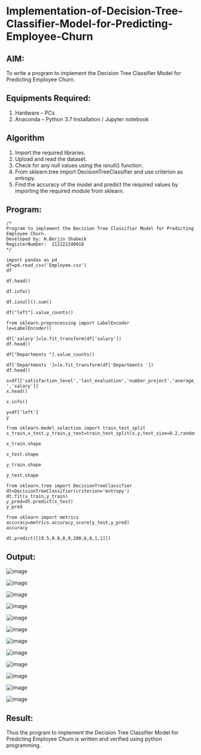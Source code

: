 # Implementation-of-Decision-Tree-Classifier-Model-for-Predicting-Employee-Churn

## AIM:
To write a program to implement the Decision Tree Classifier Model for Predicting Employee Churn.

## Equipments Required:
1. Hardware – PCs
2. Anaconda – Python 3.7 Installation / Jupyter notebook

## Algorithm
1. Import the required libraries.
2. Upload and read the dataset.
3. Check for any null values using the isnull() function.
4. From sklearn.tree import DecisionTreeClassifier and use criterion as entropy.
5. Find the accuracy of the model and predict the required values by importing the required module from sklearn.
## Program:
```
/*
Program to implement the Decision Tree Classifier Model for Predicting Employee Churn.
Developed by: H.Berjin Shabeck
RegisterNumber:  212222240018
*/
```
```
import pandas as pd
df=pd.read_csv('Employee.csv')
df
```



```
df.head()
```



```
df.info()
```



```
df.isnull().sum()
```


```
df["left"].value_counts()
```


```
from sklearn.preprocessing import LabelEncoder
le=LabelEncoder()
```
```
df['salary']=le.fit_transform(df['salary'])
df.head()
```


```
df["Departments "].value_counts()
```


```
df['Departments ']=le.fit_transform(df['Departments '])
df.head()
```


```
x=df[['satisfaction_level','last_evaluation','number_project','average_montly_hours','time_spend_company','Work_accident','promotion_last_5years','Departments ','salary']]
x.head()
```


```
x.info()
```


```
y=df['left']
y
```


```
from sklearn.model_selection import train_test_split
x_train,x_test,y_train,y_test=train_test_split(x,y,test_size=0.2,random_state=100)
```
```
x_train.shape
```


```
x_test.shape
```

```
y_train.shape
```

```
y_test.shape
```



```
from sklearn.tree import DecisionTreeClassifier
dt=DecisionTreeClassifier(criterion='entropy')
dt.fit(x_train,y_train)
y_pred=dt.predict(x_test)
y_pred
```



```
from sklearn import metrics
accuracy=metrics.accuracy_score(y_test,y_pred)
accuracy
```


```
dt.predict([[0.5,0.8,8,9,200,6,0,1,1]])
```

## Output:
![image](https://github.com/R-Guruprasad/Implementation-of-Decision-Tree-Classifier-Model-for-Predicting-Employee-Churn/assets/119390308/16a91699-c138-436a-a728-ff856cfcce0a)

![image](https://github.com/R-Guruprasad/Implementation-of-Decision-Tree-Classifier-Model-for-Predicting-Employee-Churn/assets/119390308/b201d728-2f3e-474e-bfdb-5ea2c3733f58)

![image](https://github.com/R-Guruprasad/Implementation-of-Decision-Tree-Classifier-Model-for-Predicting-Employee-Churn/assets/119390308/c878e2d0-4bdc-4747-bf4b-87943ec7b68d)

![image](https://github.com/R-Guruprasad/Implementation-of-Decision-Tree-Classifier-Model-for-Predicting-Employee-Churn/assets/119390308/1d435e48-d60a-4e1c-8957-06c8f4e033c5)

![image](https://github.com/R-Guruprasad/Implementation-of-Decision-Tree-Classifier-Model-for-Predicting-Employee-Churn/assets/119390308/2be85711-67d7-4c61-aae7-e937ab760372)

![image](https://github.com/R-Guruprasad/Implementation-of-Decision-Tree-Classifier-Model-for-Predicting-Employee-Churn/assets/119390308/ed9397d2-bd24-4446-adc1-555fbed64415)

![image](https://github.com/R-Guruprasad/Implementation-of-Decision-Tree-Classifier-Model-for-Predicting-Employee-Churn/assets/119390308/26bdd0cd-b033-42f8-ae21-9f8c3bf25d5b)

![image](https://github.com/R-Guruprasad/Implementation-of-Decision-Tree-Classifier-Model-for-Predicting-Employee-Churn/assets/119390308/f4c7cd07-87c1-4bb8-8b55-a55e9a50537e)

![image](https://github.com/R-Guruprasad/Implementation-of-Decision-Tree-Classifier-Model-for-Predicting-Employee-Churn/assets/119390308/83f12c43-d21b-4e98-9112-46ffc2b5fc95)

![image](https://github.com/R-Guruprasad/Implementation-of-Decision-Tree-Classifier-Model-for-Predicting-Employee-Churn/assets/119390308/590de63f-46e7-4e29-bb37-fac051e4742b)

![image](https://github.com/R-Guruprasad/Implementation-of-Decision-Tree-Classifier-Model-for-Predicting-Employee-Churn/assets/119390308/b45ecc21-075d-4190-9951-6099312b0a58)

![image](https://github.com/R-Guruprasad/Implementation-of-Decision-Tree-Classifier-Model-for-Predicting-Employee-Churn/assets/119390308/be2e03cf-aec8-436f-9f73-658c5e6e5127)

## Result:
  Thus the program to implement the  Decision Tree Classifier Model for Predicting Employee Churn is written and verified using python programming.
